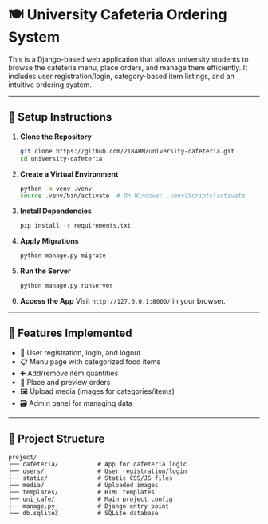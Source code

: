 
# 🍽️ University Cafeteria Ordering System

This is a Django-based web application that allows university students to browse the cafeteria menu, place orders, and manage them efficiently. It includes user registration/login, category-based item listings, and an intuitive ordering system.

---

## 🔧 Setup Instructions

1. **Clone the Repository**
   ```bash
   git clone https://github.com/218AHM/university-cafeteria.git
   cd university-cafeteria
   ```

2. **Create a Virtual Environment**
   ```bash
   python -m venv .venv
   source .venv/bin/activate  # On Windows: .venv\Scripts\activate
   ```

3. **Install Dependencies**
   ```bash
   pip install -r requirements.txt
   ```

4. **Apply Migrations**
   ```bash
   python manage.py migrate
   ```

5. **Run the Server**
   ```bash
   python manage.py runserver
   ```

6. **Access the App**
   Visit `http://127.0.0.1:8000/` in your browser.

---

## 🚀 Features Implemented

- 👤 User registration, login, and logout
- 📋 Menu page with categorized food items
- ➕ Add/remove item quantities
- 🛒 Place and preview orders
- 🖼️ Upload media (images for categories/items)
- 🗃️ Admin panel for managing data

---

## 📁 Project Structure

```
project/
├── cafeteria/           # App for cafeteria logic
├── users/               # User registration/login
├── static/              # Static CSS/JS files
├── media/               # Uploaded images
├── templates/           # HTML templates
├── uni_cafe/            # Main project config
├── manage.py            # Django entry point
└── db.sqlite3           # SQLite database
